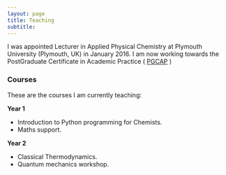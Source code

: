 ```yaml
---
layout: page
title: Teaching
subtitle:
---
```


I was appointed Lecturer in Applied Physical Chemistry at Plymouth University (Plymouth, UK) in January 2016.
I am now working towards the PostGraduate Certificate in Academic Practice ( [PGCAP](https://www.plymouth.ac.uk/your-university/teaching-and-learning/qualifications-and-accreditation/pgcap-2) ) 

### Courses

These are the courses I am currently teaching:

**Year 1**

* Introduction to Python programming for Chemists.
* Maths support.

**Year 2**

* Classical Thermodynamics.
* Quantum mechanics workshop.
